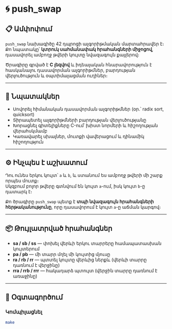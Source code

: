 # 🌀 push_swap  
## 📋 Ամփոփում

`push_swap` նախագիծը 42 դպրոցի ալգորիթմական մարտահրավեր է։ Քո նպատակը՝ **կտրուկ սահմանափակ հրահանգների միջոցով**, դասավորել ամբողջ թվերի կույտը նվազագույն քայլերով։

Ծրագիրը գրված է **C լեզվով** և իդեալական հնարավորություն է հասկանալու դասավորման ալգորիթմներ, բարդության վերլուծություն և օպտիմալացման ուղիներ։

---

## 🧠 Նպատակներ

- Սովորել հիմանական դասավորման ալգորիթմներ (օր.՝ radix sort, quicksort)
- Տիրապետել ալգորիթմների բարդության վերլուծությանը
- Խորացնել գիտելիքները C-ում՝ խիստ նորմերի և հիշողության վերահսկմամբ
- Կառավարել սխալներ, մուտքի վավերացում և դինամիկ հիշողություն

---

## ⚙️ Ինչպես է աշխատում

Դու ունես երկու կույտ՝ `a` և `b`, և ստանում ես ամբողջ թվերի մի շարք որպես մուտք։  
Սկզբում բոլոր թվերը գտնվում են կույտ `a`-ում, իսկ կույտ `b`-ը դատարկ է։

Քո ծրագիրը `push_swap` պետք է **տպի նվազագույն հրահանգների հերթականությունը**, որը դասավորում է կույտ `a`-ը աճման կարգով։

---

## 📦 Թույլատրված հրահանգներ

- **sa / sb / ss** — փոխել վերևի երկու տարրերը համապատասխան կույտերում
- **pa / pb** — մի տարր մղել մի կույտից մյուսը
- **ra / rb / rr** — պտտել կույտը վերևից ներքև (վերևի տարրը դառնում է վերջինը)
- **rra / rrb / rrr** — հակադարձ պտույտ (վերջին տարրը դառնում է առաջինը)

---

## 📌 Օգտագործում

### Կոմպիլացնել

```bash
make

